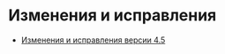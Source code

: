 # Изменения и исправления

* [Изменения и исправления версии 4.5](perechen-izmenenii-versii-4.5.md)
